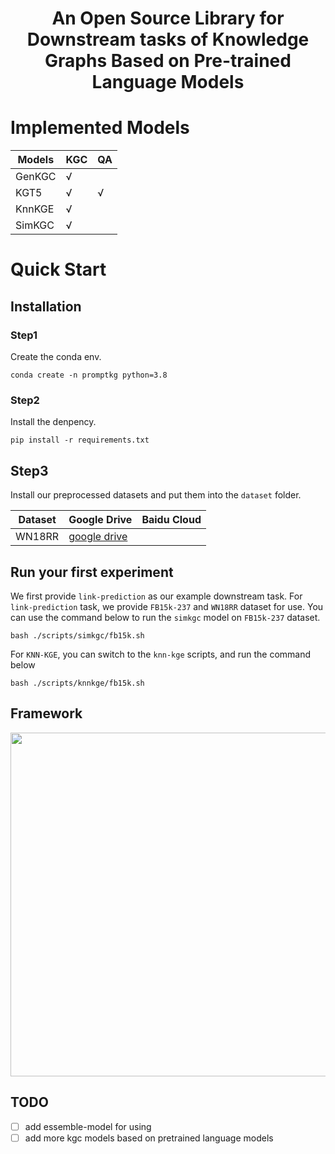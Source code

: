 
<h1 align="center">
    <p>An Open Source Library for Downstream tasks of Knowledge Graphs Based on Pre-trained Language Models</p>
</h1>


# Implemented Models

| Models | KGC  | QA   |
| ------ | ---- | ---- |
| GenKGC | √    |      |
| KGT5   | √    | √    |
| KnnKGE | √    |      |
| SimKGC | √    |      |




# Quick Start

## Installation

### **Step1**

Create the conda env.

```shell
conda create -n promptkg python=3.8
```

### **Step2**

Install the denpency.

```shell
pip install -r requirements.txt
```

## Step3

Install our preprocessed datasets and put them into the `dataset` folder.

| Dataset | Google Drive                                                 | Baidu Cloud |
| ------- | ------------------------------------------------------------ | ----------- |
| WN18RR  | [google drive](https://drive.google.com/drive/folders/1k5mT3d7fldVSSyAYH5KWv3_BI3B2-BXJ?usp=sharing) |             |





## Run your first experiment

We first provide `link-prediction` as our example downstream task.
For `link-prediction` task, we provide `FB15k-237` and `WN18RR` dataset for use.
You can use the command below to run the `simkgc` model on `FB15k-237` dataset.

```shell
bash ./scripts/simkgc/fb15k.sh
```

For `KNN-KGE`, you can switch to the `knn-kge` scripts, and run the command below

```shell
bash ./scripts/knnkge/fb15k.sh
```

## Framework

<img src="https://github.com/zjunlp/PromptKG/blob/main/resources/framework.jpg" width="550px">



## TODO 

- [ ] add essemble-model for using
- [ ] add more kgc models based on pretrained language models
